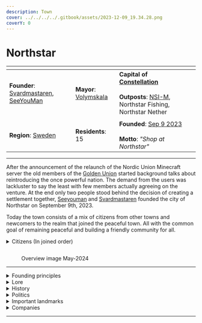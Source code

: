 ```yaml
---
description: Town
cover: ../../../../.gitbook/assets/2023-12-09_19.34.28.png
coverY: 0
---
```


# Northstar

<table data-view="cards"><thead><tr><th></th><th></th><th></th><th data-hidden data-card-cover data-type="files"></th></tr></thead><tbody><tr><td><strong>Founder</strong>: <a href="../../players/svardmastaren.md">Svardmastaren</a>, <a href="../../players/seeyouman.md">SeeYouMan</a></td><td><strong>Mayor</strong>: <a href="../../players/volymskala.md">Volymskala</a><br></td><td><strong>Capital of</strong> <a href="../../nations/constellation.md"><strong>Constellation</strong></a><br><br><strong>Outposts</strong>: <a href="northstar-industries/northstar-industries-mining-division.md">NSI-M</a>, Northstar Fishing, Northstar Nether</td><td></td></tr><tr><td><img src="../../../../.gitbook/assets/Northstar.png" alt="" data-size="original"></td><td></td><td></td><td></td></tr><tr><td><strong>Region</strong>: <a href="broken-reference">Sweden</a></td><td><strong>Residents</strong>: 15</td><td><strong>Founded</strong>: <a href="../../../../server-dates/september-23.md#sep-9">Sep 9 2023</a><br><br><strong>Motto</strong>: <em>"Shop at Northstar"</em></td><td></td></tr></tbody></table>

***

After the announcement of the relaunch of the Nordic Union Minecraft server the old members of the [Golden Union](../../../../server-dates/the-2022-nordics-server/golden-union.md) started background talks about reintroducing the once powerful nation. The demand from the users was lackluster to say the least with few members actually agreeing on the venture. At the end only two people stood behind the decision of creating a settlement together, [Seeyouman](../../players/seeyouman.md) and [Svardmastaren](../../players/svardmastaren.md) founded the city of Northstar on September 9th, 2023.

Today the town consists of a mix of citizens from other towns and newcomers to the realm that joined the peaceful town. All with the common goal of remaining peaceful and building a friendly community for all.

<details>

<summary>Citizens (In joined order)</summary>

[Svardmastaren](../../players/svardmastaren.md) - Founder

[SeeYouMan](../../players/seeyouman.md) - Founder

Luddpudd - Special Star Miner

WiliamThur - Citizen

[Volymskala](../../players/volymskala.md) - Ex-Queen

Areaskala - Ex-Prince

Kabbe2121 - Builder

JeTaRiPoKa - Berry Clown

Large Pickle - Citizen

Jakeybobble - The sewer dweller

GoldFire - Mythological creature

BlueFire\_Phoenix - Citizen

BlueFrostDragon - Citizen

lil\_perre - Citizen

joelsedig - Citizen

TriiTrii - Finnish greatness

</details>

<figure><img src="../../../../.gitbook/assets/Northstar Overview24-05.png" alt=""><figcaption><p>Overview image May-2024</p></figcaption></figure>

***

<details>

<summary>Founding principles</summary>

Northstar was founded with some very specific principles in mind, [Seeyouman](../../players/seeyouman.md) and [Svardmastaren](../../players/svardmastaren.md) had a long discussion of what the town's goals and focuses would be. Being situated between the major towns of [Copenhagen](../archived-towns/copenhagen.md) and [Aquaria](../aquaria.md) a goal of remaining neutral was quickly set in stone. Northmen would work together to maintain peace and the neutral image of Northstar as a town.

Democracy was therefore important and would let all members have their say in the town's development and major decision of diplomacy. Even down to the fact of accepting new members into the town, a majority of members should agree on a person joining the settlement. Only trustworthy members would therefore be let in and partake in the town’s construction.

Resources were to be shared between members, being part of Northstar shouldn't be an economical burden to the citizen therefore all citizens are encouraged to donate money to the town’s bank for survival but not required. Taxing the citizens was therefore not an option, the same would later include no tax for towns under the Constellation roof.

The founders also agreed on never becoming a nation, this was to remain small and keep neutrality since the memory of [Golden Union](../../../../server-dates/the-2022-nordics-server/golden-union.md) getting attacked was still fresh in the founders minds.

</details>

<details>

<summary>Lore</summary>

Northstar's original founding is currently unknown, from what archaeology has gathered it was once a mighty fishing, industrial and merchant outpost. Multiple instances of buried docks and stands have been found during the construction of the new sewer system. Its positioning seems quite strategic with close connection to most parts of the world and the proximity to waterways.

The original settlement seems to have consisted of a main building surrounded by smaller tent like structures up to minor houses. All trade and storage was done in the main building where all the citizens seemed to have shared everything. Outside the main building was a tiny marketplace that is predicted to be popular considering all the resources that don't belong to the town like wheat, ice, blueprints and berries. Surrounding the town was a wall that can still be seen today, it more than likely was used to keep enemies out rather than fight them. Today the wall has been restored to mark the historic part of town. Other remnants can be found around the world in the form of large statues symbolizing guiding principles of Northstar and her spiritual leader Kabbe.

**Northstar luck**

A strange phenomenon was discovered in quick succession after the Northmen had started to fish. It seemed like its citizens were above average luck when it came to fishing. A majority of the citizens in Northstar have fished up at least one mending book each and multiple people have fished five or more. This folklore has spread outside of the town's border where people from everywhere in the realm travel to Northstar to fish and test their luck.

</details>

<details>

<summary>History</summary>

**Founding**

The founding of Northstar was done by [Svardmastaren](../../players/svardmastaren.md) and [Seeyouman](../../players/seeyouman.md) September 9th 2023. It was founded on the principle of being a small town with close connection between its citizens, the town started in a tiny hole that the founder hid in which today is the chicken coupe. Outside of this the initial house was brought up, slowly new members joined the founders and the town got its market, main house and then the walls were restored.

Northstar was chosen as the town's name before its founding, symbolizing the guiding star of the world. Northstar would help guide people toward common goals and unite them in collaborative projects. The town's location, where most infrastructure would converge, would guide people to their destinations and serve as a safe haven. Additionally, the name symbolized the town as a haven between earth and space.

[**Mora**](../mora.md) **merger**

A few weeks into the town's existence the founders got to know about a small settlement out in the middle of the forest called [Mora](../mora.md). Mora’s Queen [Volymskala](../../players/volymskala.md) had founded [Mora](../mora.md) to be a lumber empire, selling cheap wood to all, but due to the loneliness in the forest and the difficulty in traveling to and from [Mora](../mora.md), [Volymskala](../../players/volymskala.md) started talks with [Seeyouman](../../players/seeyouman.md) and [Svardmastaren](../../players/svardmastaren.md) to join Northstar. Since Northstar was decided to be outside of Nation alliances, the town of [Mora](../mora.md) was disbanded and [Volymskala](../../players/volymskala.md) moved to Northstar gaining the title Ex-Queen, and Northstar gaining its fourth citizen.

[Volymskala](../../players/volymskala.md) continued her mission of making a lumber empire and continued to sell cheap wood, but from Northstar instead. She also brought her organizational skills to Northstar and made the first Storage house, the basement of which still stands today, now housing the Assassin School for Orphaned Dogs.

**The role to unite nations**

Northstar in the early days often acted as a neutral mediator and meeting ground for the other Nations.

**Railway is built**

The great Nordic railway project launched September 10th 2023, with the intent of connecting the greater nations of [Kala](../../nations/kala.md) and [Kingdom of Denmark](../../nations/denmark.md). It would consist of two stages, this was later expanded to four stages as more towns were supposed to be brought into the system. Stage one consisted of a railway bridge to [Aquaria](../aquaria.md) with a turn off to [North Karelia](../archived-towns/finland-region/north-karelia.md), the [Kala](../../nations/kala.md) branch was postponed indefinitely but due to political complications with [Aquaria](../aquaria.md) and [Kala](../../nations/kala.md). Stage two became the main focus after the fallout and a quick connection to [Kingdom of Denmark](../archived-towns/copenhagen.md) was built in around 2 weeks time. Stage 3 was completed by [Copenhagen](../archived-towns/copenhagen.md), [Odense](../odense.md) and [Esbjerg](../archived-towns/esbjerg.md) as a sign of peace between [Copenhagen](../archived-towns/copenhagen.md) and [Odense](../odense.md). And then stage 4 was connecting [Garvia](../garvia/) into the system, the massive scale of the project meant that a lot of stretches were never completed. Rails were laid but the decorative parts were never completed, non the less the system brought [Constellation](../../nations/constellation.md) members closer to each other with faster transit and also a close relationship with the [Kingdom of Denmark](../../nations/denmark.md).

**Terror attacks**

During the building of the Northstar-Denmark railway tunnel, a player by the name of xdaggzy attacked Northmen building the tunnel. They killed the northmen and burned their gear, this included a mending axe that was carried by [Volymskala](../../players/volymskala.md). The player continued towards Northstar, setting fire to the unprotected Railway along the way. Well in Northstar a battle commenced between Kabbe2121 and the terrorist, who proceeded to lavacast the Northstar harbor, but fortunately the terrorist crashed and Kabbe2121 succeeded in spawn trapping him in lava inside the Magical tower of friendship.

[**Constellation**](../../nations/constellation.md)

[**Northstar Forest fire**](../../../../server-events/terrain-incidents/northstar-forest-fire.md)

In the spring of 2024 a fire broke out near Northstar which consumed a majority of the forest in the swedish region.

</details>

<details>

<summary>Politics</summary>

In the birthing stages of Northstar the town took on a neutral stature towards other towns and later nations. Building connections with citizens and forming trust bonds with the town. This would later build the foundation for Northstar becoming a center of mediation and diplomatic meetings.

#### Northstar treaty

Northstar was approached by the [Kingdom of Denmark](../../nations/denmark.md) to negotiate with [Kala](../../nations/kala.md) about a semi war that had broken out between the nations. [Copenhagen](../archived-towns/copenhagen.md) had been attacked and lightly damaged in the siege, and therefore demanded peace. [Svardmastaren](../../players/svardmastaren.md) and [Seeyouman](../../players/seeyouman.md) set up a meeting in a makeshift meeting room below the current enchantment house in Northstar. After a short debate and negotiation the parties agreed on a non aggression treaty and wouldn’t interfere with each other's future expansions or borders. [Kala](../../nations/kala.md) agreed to pay a fine of 64 iron ingots to [Copenhagen](../archived-towns/copenhagen.md) for damages, at the time a very pricey fine, and was paid out by [Raikia](../../players/raika\_.md).

#### North Karelia war declaration

Tensions in [Kala](../../nations/kala.md) had built up during the first few weeks of its existence, the nation had taken over the morepart of [Finland](../archived-towns/finland-region/) and laid claim on all land unless the town united with them. [North Karelia](../archived-towns/finland-region/north-karelia.md) was at the time part of the [Kalan Empire](../../nations/kala.md) and was the third biggest town after [Garvia](../garvia/). But the leader of [North Karelia](../archived-towns/finland-region/north-karelia.md), Saukko505, was unhappy with how much tax the town had to pay [Kala](../../nations/kala.md) every day and wanted to leave the nation. [Kala](../../nations/kala.md) didn’t take lightly to this and demanded [North Karelia](../archived-towns/finland-region/north-karelia.md) to stay in the nation or face the consequences of being in[ Finland](../archived-towns/finland-region/) or Kalas claim as they saw it. Saukko505 quickly told [Kala](../../nations/kala.md) that they wouldn't comply with their demands and [Redapo](../../players/redapo15.md) contacted Northstar to make a war declaration which was signed by [Redapo](../../players/redapo15.md) and [Svardmastaren](../../players/svardmastaren.md) as the overseeing body. The war was “won” by [Kala](../../nations/kala.md) and [North Karelia](../archived-towns/finland-region/north-karelia.md) was left to decay, but [Kala](../../nations/kala.md) lost a lot of its forces in the war due to realm restrictions.

#### Stora Baelte treaty

</details>

<details>

<summary>Important landmarks</summary>

**Main storage building**

<img src="../../../../.gitbook/assets/Northstar Sorting House.png" alt="" data-size="original">

The main storage building is located beside the market and contains an automated sorting system which can handle 192 different objects. The building also holds a conference room which has hosted many diplomatic talks, the conference room also contains relics and books of diplomatic agreements such as Northstar treaty and Big Baelte treaty. One of a kind relics such as Laura's Parachute pants and Kong Skjolds Kala killer can be seen in the room too.

**Northstar luck fishing float**

<img src="../../../../.gitbook/assets/Northstar Fishing Float.png" alt="" data-size="original">

The Northstar luck fishing float was built to maximize reward from fishing, it started out as a chunk of lily pads but the constant threat of phantoms meant the float was needed. It was therefore constructed with the sole purpose of not affecting the fishing loot and to accommodate an ender chest and storage. All in all around 13 mending books have been caught at the float to date and therefore lures people from across the realm to fish at this lucky spot.

**Northstar main station**

<img src="../../../../.gitbook/assets/Northstar Station.png" alt="" data-size="original">

Northstar main station was built in conjunction with the rail project, the station consists of two tracks one going west and one going east with a automatic passthrough. It would serve as a central point of the railway and mark Northstar as a transit hub and merchant town. Noteworthy features of the building was the first mosaic Northstar logo on top of the glass roof that can be seen on maps or from above, the building also had the first water elevators in the realm due to Northstar having a monopoly on soulsand.

**Sewer**

<img src="../../../../.gitbook/assets/Sewers.png" alt="" data-size="original">

A sewer system was constructed under a majority of Northstar by Jakeybobble, noteworthy additions is the large water collection chamber that holds the towns jail and the storage of defensive arms.

**Shop at Northstar**

**Northstar IKEA**

**The tri ponds**

</details>

<details>

<summary>Companies</summary>

**Parent Company**

[Northstar Industries (NSI)](northstar-industries/)

**Subsidiaries**

[Northstar Industries - Sales Division](northstar-industries/northstar-industries-sales-division.md)

[Northstar Industries - Mining Division](northstar-industries/northstar-industries-mining-division.md)

[Northstar Industries - Banking Division](northstar-industries/northstar-industries-banking-division.md)

[Kabbe2121’s Disk shop](northstar-industries/kabbe2121s-disk-shop.md)

[Mora Trä](northstar-industries/mora-trae.md)

[Magical Tower of friendship](northstar-industries/magical-tower-of-friendship.md)

[Medieval IKEA](northstar-industries/medieval-ikea.md)

</details>

***
